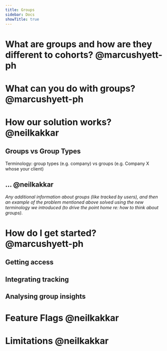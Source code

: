 ```yaml
---
title: Groups
sidebar: Docs
showTitle: true
---
```


# What are groups and how are they different to cohorts? @marcushyett-ph


# What can you do with groups? @marcushyett-ph


# How our solution works? @neilkakkar

## Groups vs Group Types
Terminology: group types (e.g. company) vs groups (e.g. Company X whose your client)


## ... @neilkakkar

*Any additional information about groups (like tracked by users), and then an example of the problem mentioned above solved using the new terminology we introduced (to drive the point home re: how to think about groups).*

# How do I get started? @marcushyett-ph

## Getting access

## Integrating tracking

## Analysing group insights

# Feature Flags @neilkakkar

# Limitations @neilkakkar